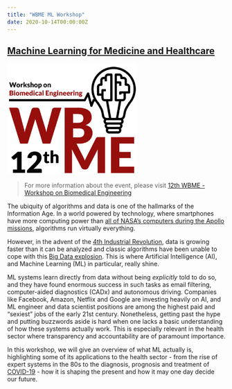 ```yaml
---
title: "WBME ML Workshop"
date: 2020-10-14T00:00:00Z
---
```


## [Machine Learning for Medicine and Healthcare](https://github.com/JGalego/WBME-ML-Workshop)

<img src="/wbme.png" width="300"/>

> For more information about the event, please visit [12th WBME - Workshop on Biomedical Engineering](http://wbme.fc.ul.pt/)

The ubiquity of algorithms and data is one of the hallmarks of the <span title="According to Merriam-Webster, 'the modern age regarded as a time in which information has become a commodity that is quickly and widely disseminated and easily available especially through the use of computer technology'">Information Age</span>. In a world powered by technology, where smartphones have more computing power than [all of NASA’s computers during the Apollo missions](https://www.youtube.com/watch?v=BRZz0SVLdso), algorithms run virtually everything.

However, in the advent of the [4th Industrial Revolution](https://www.salesforce.com/blog/2018/12/what-is-the-fourth-industrial-revolution-4IR.html), data is growing faster than it can be analyzed and classic algorithms have been unable to cope with this [Big Data explosion](https://www.internetlivestats.com/). This is where Artificial Intelligence (AI), and Machine Learning (ML) in particular, really shine. 

ML systems learn directly from data without being *explicitly* told to do so, and they have found enormous success in such tasks as email filtering, computer-aided diagnostics (CADx) and autonomous driving. Companies like Facebook, Amazon, Netflix and Google are investing heavily on AI, and ML engineer and data scientist positions are among the highest paid and “sexiest” jobs of the early 21st century. Nonetheless, getting past the hype and putting buzzwords aside is hard when one lacks a basic understanding of how these systems actually work. This is especially relevant in the health sector where transparency and accountability are of paramount importance.

In this workshop, we will give an overview of what ML actually is, highlighting some of its applications to the health sector - from the rise of expert systems in the 80s to the diagnosis, prognosis and treatment of [COVID-19](https://www.worldometers.info/coronavirus/) - how it is shaping the present and how it may one day decide our future.